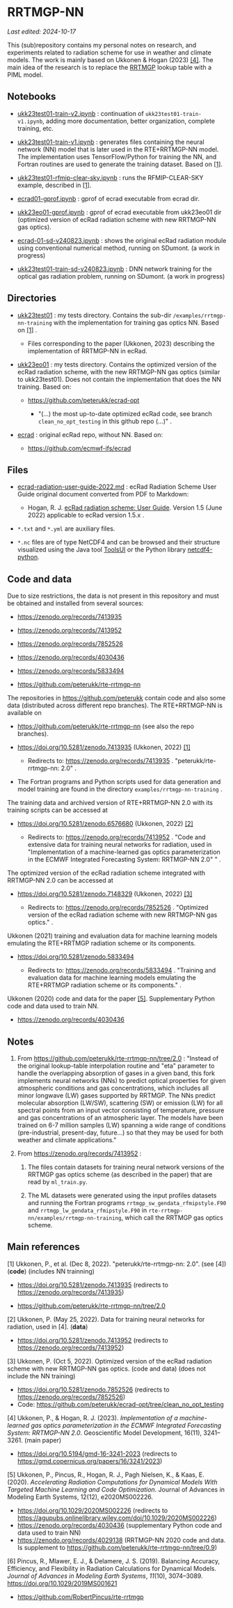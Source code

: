 # RRTMGP-NN

*Last edited: 2024-10-17*

This (sub)repository contains my personal notes on research, and experiments related to radiation scheme for use in weather and climate models. The work is mainly based on Ukkonen & Hogan (2023) [[4]](#ref04). The main idea of ​​the research is to replace the [RRTMGP](https://github.com/earth-system-radiation/rte-rrtmgp) lookup table with a PIML model.

## Notebooks

- [ukk23test01-train-v2.ipynb](ukk23test01-train-v2.ipynb) : continuation of `ukk23test01-train-v1.ipynb`, adding more documentation, better organization, complete training, etc.

- [ukk23test01-train-v1.ipynb](ukk23test01-train-v1.ipynb) : generates files containing the neural network (NN) model that is later used in the RTE+RRTMGP-NN model. The implementation uses TensorFlow/Python for training the NN, and Fortran routines are used to generate the training dataset. Based on [[1]](#ref01).

- [ukk23test01-rfmip-clear-sky.ipynb](ukk23test01-rfmip-clear-sky.ipynb) : runs the RFMIP-CLEAR-SKY example, described in [[1]](#ref01).

- [ecrad01-gprof.ipynb](ecrad01-gprof.ipynb) : gprof of ecrad executable from ecrad dir.

- [ukk23eo01-gprof.ipynb](ukk23eo01-gprof.ipynb) : gprof of ecrad executable from ukk23eo01 dir (optimized version of ecRad radiation scheme with new RRTMGP-NN gas optics).

- [ecrad-01-sd-v240823.ipynb](ecrad-01-sd-v240823.ipynb) : shows the original ecRad radiation module using conventional numerical method, running on SDumont. (a work in progress)

- [ukk23test01-train-sd-v240823.ipynb](ukk23test01-train-sd-v240823.ipynb) : DNN network training for the optical gas radiation problem, running on SDumont. (a work in progress)

## Directories

- [ukk23test01](ukk23test01) : my tests directory. Contains the sub-dir `/examples/rrtmgp-nn-training` with the implementation for training gas optics NN. Based on [[1]](#ref01) .
  
  - Files corresponding to the paper (Ukkonen, 2023) describing the implementation of RRTMGP-NN in ecRad.

- [ukk23eo01](ukk23eo01) : my tests directory. Contains the optimized version of the ecRad radiation scheme, with the new RRTMGP-NN gas optics (similar to ukk23test01). Does not contain the implementation that does the NN training. Based on:
  
  - <https://github.com/peterukk/ecrad-opt>
    
    - "(...) the most up-to-date optimized ecRad code, see branch `clean_no_opt_testing` in this github repo (...)" .

- [ecrad](ecrad) : original ecRad repo, without NN. Based on:
  
  - <https://github.com/ecmwf-ifs/ecrad>

## Files

- [ecrad-radiation-user-guide-2022.md](ecrad-radiation-user-guide-2022.md) : ecRad Radiation Scheme User Guide original document converted from PDF to Markdown:
  
  - Hogan, R. J. [ecRad radiation scheme: User Guide](https://confluence.ecmwf.int/download/attachments/70945505/ecrad_documentation.pdf?version=5&modificationDate=1655480733414&api=v2). Version 1.5 (June 2022) applicable to ecRad version 1.5.x .

- `*.txt` and `*.yml` are auxiliary files.

- `*.nc` files are of type NetCDF4 and can be browsed and their structure visualized using the Java tool [ToolsUI](https://docs.unidata.ucar.edu/netcdf-java/current/userguide/reading_cdm.html) or the Python library [netcdf4-python](https://github.com/Unidata/netcdf4-python).

## Code and data

Due to size restrictions, the data is not present in this repository and must be obtained and installed from several sources:

- <https://zenodo.org/records/7413935>

- <https://zenodo.org/records/7413952>

- <https://zenodo.org/records/7852526>

- <https://zenodo.org/records/4030436>

- <https://zenodo.org/records/5833494>

- <https://github.com/peterukk/rte-rrtmgp-nn>

The repositories in <https://github.com/peterukk> contain code and also some data (distributed across different repo branches). The RTE+RRTMGP-NN is available on

- <https://github.com/peterukk/rte-rrtmgp-nn> (see also the repo branches).

- <https://doi.org/10.5281/zenodo.7413935> (Ukkonen, 2022) [[1]](#ref01)
  
  - Redirects to: <https://zenodo.org/records/7413935> . "peterukk/rte-rrtmgp-nn: 2.0" .

- The Fortran programs and Python scripts used for data generation and model training are found in the directory `examples/rrtmgp-nn-training` .

The training data and archived version of RTE+RRTMGP-NN 2.0 with its training scripts can be accessed at

- <https://doi.org/10.5281/zenodo.6576680> (Ukkonen, 2022) [[2]](#ref02)
  
  - Redirects to: <https://zenodo.org/records/7413952> .  "Code and extensive data for training neural networks for radiation, used in "Implementation of a machine-learned gas optics parameterization in the ECMWF Integrated Forecasting System: RRTMGP-NN 2.0" " .

The optimized version of the ecRad radiation scheme integrated with RRTMGP-NN 2.0 can be accessed at

- <https://doi.org/10.5281/zenodo.7148329> (Ukkonen, 2022) [[3]](#ref03)
  
  - Redirects to: <https://zenodo.org/records/7852526> . "Optimized version of the ecRad radiation scheme with new RRTMGP-NN gas optics." .

Ukkonen (2021) training and evaluation data for machine learning models emulating the RTE+RRTMGP radiation scheme or its components. 

- <https://doi.org/10.5281/zenodo.5833494>
  
  - Redirects to: <https://zenodo.org/records/5833494> . "Training and evaluation data for machine learning models emulating the RTE+RRTMGP radiation scheme or its components." .

Ukkonen (2020) code and data for the paper [[5]](#ref05). Supplementary Python code and data used to train NN.

- <https://zenodo.org/records/4030436>

## Notes

1. From <https://github.com/peterukk/rte-rrtmgp-nn/tree/2.0> : "Instead of the original lookup-table interpolation routine and "eta" parameter to handle the overlapping absorption of gases in a given band, this fork implements neural networks (NNs) to predict optical properties for given atmospheric conditions and gas concentrations, which includes all minor longwave (LW) gases supported by RRTMGP. The NNs predict molecular absorption (LW/SW), scattering (SW) or emission (LW) for all spectral points from an input vector consisting of temperature, pressure and gas concentrations of an atmospheric layer. The models have been trained on 6-7 million samples (LW) spanning a wide range of conditions (pre-industrial, present-day, future...) so that they may be used for both weather and climate applications."

2. From <https://zenodo.org/records/7413952> :
   
   1. The files contain datasets for training neural network versions of the RRTMGP gas optics scheme (as described in the paper) that are read by `ml_train.py`.
   
   2. The ML datasets were generated using the input profiles datasets and running the Fortran programs `rrtmgp_sw_gendata_rfmipstyle.F90` and `rrtmgp_lw_gendata_rfmipstyle.F90` in `rte-rrtmgp-nn/examples/rrtmgp-nn-training`, which call the RRTMGP gas optics scheme.

## Main references

<a id="ref01">[1]</a> Ukkonen, P., et al. (Dec 8, 2022). "peterukk/rte-rrtmgp-nn: 2.0". (see [4]) (**code**) (includes NN trainning)

- <https://doi.org/10.5281/zenodo.7413935> (redirects to <https://zenodo.org/records/7413935>)

- <https://github.com/peterukk/rte-rrtmgp-nn/tree/2.0>

<a id="ref02">[2]</a> Ukkonen, P. (May 25, 2022). Data for training neural networks for radiation, used in [4]. (**data**)

- <https://doi.org/10.5281/zenodo.7413952> (redirects to <https://zenodo.org/records/7413952>)

<a id="ref03">[3]</a> Ukkonen, P. (Oct 5, 2022). Optimized version of the ecRad radiation scheme with new RRTMGP-NN gas optics. (code and data) (does not include the NN training)

- <https://doi.org/10.5281/zenodo.7852526> (redirects to <https://zenodo.org/records/7852526>)
- Code: <https://github.com/peterukk/ecrad-opt/tree/clean_no_opt_testing>

<a id="ref04">[4]</a> Ukkonen, P., & Hogan, R. J. (2023). *Implementation of a machine-learned gas optics parameterization in the ECMWF Integrated Forecasting System: RRTMGP-NN 2.0*. Geoscientific Model Development, 16(11), 3241–3261. (main paper)

- <https://doi.org/10.5194/gmd-16-3241-2023> (redirects to <https://gmd.copernicus.org/papers/16/3241/2023>)

[5] Ukkonen, P., Pincus, R., Hogan, R. J., Pagh Nielsen, K., & Kaas, E. (2020). *Accelerating Radiation Computations for Dynamical Models With Targeted Machine Learning and Code Optimization*. Journal of Advances in Modeling Earth Systems, 12(12), e2020MS002226.

- https://doi.org/10.1029/2020MS002226 (redirects to https://agupubs.onlinelibrary.wiley.com/doi/10.1029/2020MS002226)
- <https://zenodo.org/records/4030436> (supplementary Python code and data used to train NN)
- https://zenodo.org/records/4029138 (RRTMGP-NN 2020 code and data. Is supplement to <https://github.com/peterukk/rte-rrtmgp-nn/tree/0.9>)

[6] Pincus, R., Mlawer, E. J., & Delamere, J. S. (2019). Balancing Accuracy, Efficiency, and Flexibility in Radiation Calculations for Dynamical Models. *Journal of Advances in Modeling Earth Systems*, *11*(10), 3074–3089. https://doi.org/10.1029/2019MS001621

- <https://github.com/RobertPincus/rte-rrtmgp> 
